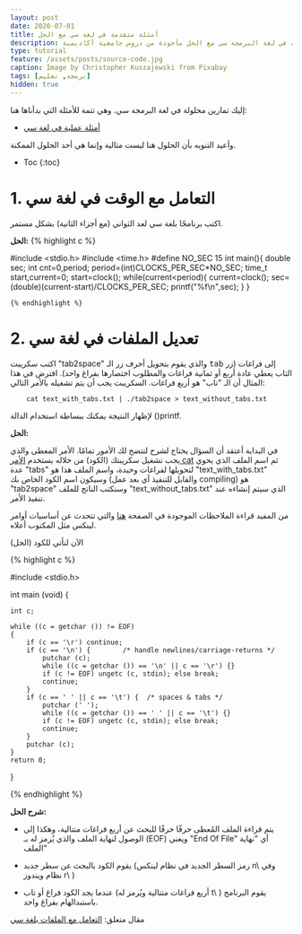```yaml
---
layout: post
date: 2020-07-01
title: أمثلة متقدمة في لغة سي مع الحل
description: أمثلة عملية في التعامل مع الوقت وتعديل الملفات في لغة البرمجة سي مع الحل مأخوذة من دروس جامعية أكاديمية
type: tutorial
feature: /assets/posts/source-code.jpg
caption: Image by Christopher Kuszajewski from Pixabay 
tags: [برمجة, تعليم]
hidden: true
---
```


إليك تمارين محلولة في لغة البرمجة سي. وهي تتمة للأمثلة التي بدأناها هنا:

* [أمثلة عملية في لغة سي](https://mulham.github.io/c-language-examples/)

وأعيد التنويه بأن الحلول هنا ليست مثالية وإنما هي أحد الحلول الممكنة.

* Toc
{:toc}


# 1. التعامل مع الوقت في لغة سي

 اكتب برنامجًا بلغة سي لعد الثواني (مع أجزاء الثانية) بشكل مستمر.


**الحل:**
    {% highlight c %}

#include <stdio.h>
#include <time.h>
#define NO_SEC 15
    int main(){
    double sec;
    int cnt=0,period;
    period=(int)CLOCKS_PER_SEC*NO_SEC;
    time_t start,current=0;
    start=clock();
    while(current<period){
        current=clock();
        sec=(double)(current-start)/CLOCKS_PER_SEC;
        printf("%f\n",sec);
    }
} 

    {% endhighlight %}

# 2. تعديل الملفات في لغة سي

اكتب سكريبت "tab2space" والذي يقوم بتحويل أحرف زر الـ <kbd>tab</kbd> إلى فراغات (زر التاب يعطي عادة أربع أو ثمانية فراغات والمطلوب اختصارها بفراغ واحد). افترض في هذا المثال أن الـ "تاب" هو أربع فراغات. السكريبت يجب أن يتم تشغيله بالأمر التالي:

        cat text_with_tabs.txt | ./tab2space > text_without_tabs.txt

لإظهار النتيجة يمكنك ببساطة استخدام الدالة ()printf.

**الحل:**

في البداية أعتقد أن السؤال يحتاج لشرح لتتضح لك الأمور تمامًا. الأمر المعطى والذي يجب تشغيل سكريبتك (الكود) من خلاله يستخدم [الأمر cat](/linux/cat) ثم اسم الملف الذي يحوي عدة "tabs" لتحويلها لفراغات وحيدة، واسم الملف هذا هو "text_with_tabs.txt" وسيكون اسم الكود الخاص بك (والقابل للتنفيذ أي بعد عمل compiling) هو "tab2space" وسنكتب الناتج للملف "text_without_tabs.txt" الذي سيتم إنشاءه عند تنفيذ الأمر.

من المفيد قراءة الملاحظات الموجودة في الصفحة [هنا](/linux/intro) والتي تتحدث عن أساسيات أوامر لينكس مثل المكتوب أعلاه.

الآن لنأتي للكود (الحل)

{% highlight c %}

#include <stdio.h>

int main (void) {

    int c;

    while ((c = getchar ()) != EOF)
    {
        if (c == '\r') continue;
        if (c == '\n') {        /* handle newlines/carriage-returns */
            putchar (c);
            while ((c = getchar ()) == '\n' || c == '\r') {}
            if (c != EOF) ungetc (c, stdin); else break;
            continue;
        }
        if (c == ' ' || c == '\t') {  /* spaces & tabs */
            putchar (' ');
            while ((c = getchar ()) == ' ' || c == '\t') {}
            if (c != EOF) ungetc (c, stdin); else break;
            continue;
        }
        putchar (c);
    }
    return 0;
}

{% endhighlight %}

**شرح الحل:**

* يتم قراءة الملف المُعطى حرفًا حرفًا للبحث عن أربع فراغات متتالية، وهكذا إلى الوصول لنهاية الملف والذي يُرمز له بـ (EOF) ويعني "End Of File" أي "نهاية الملف"

* يقوم الكود بالبحث عن سطر جديد (رمز السطر الجديد في نظام لينكس n\ وفي نظام ويندوز r\ ) 

* عندما يجد الكود فراغ أو تاب (أربع فراغات متتالية ويُرمز له t\ ) يقوم البرنامج باستبدالهام بفراغ واحد.


مقال متعلق: [التعامل مع الملفات بلغة سي](/التعامل-مع-الملفات-بلغة-سي)

